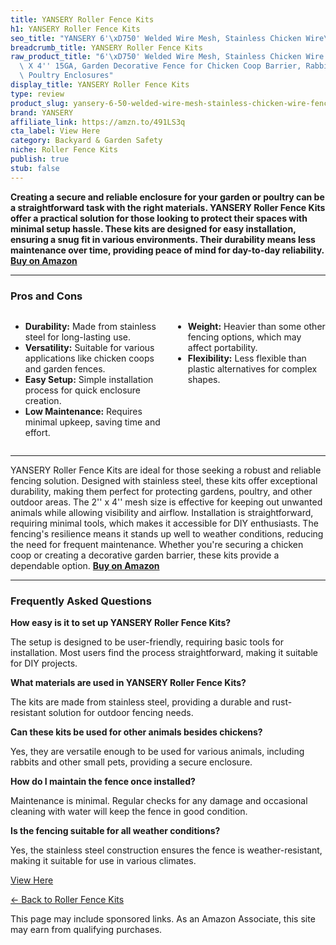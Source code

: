 ```yaml
---
title: YANSERY Roller Fence Kits
h1: YANSERY Roller Fence Kits
seo_title: "YANSERY 6'\xD750' Welded Wire Mesh, Stainless Chicken Wire\u2026"
breadcrumb_title: YANSERY Roller Fence Kits
raw_product_title: "6'\xD750' Welded Wire Mesh, Stainless Chicken Wire Fencing 2''\
  \ X 4'' 15GA, Garden Decorative Fence for Chicken Coop Barrier, Rabbit Snake Fences,\
  \ Poultry Enclosures"
display_title: YANSERY Roller Fence Kits
type: review
product_slug: yansery-6-50-welded-wire-mesh-stainless-chicken-wire-fencing-2-x-4-15ga-e38d6593
brand: YANSERY
affiliate_link: https://amzn.to/491LS3q
cta_label: View Here
category: Backyard & Garden Safety
niche: Roller Fence Kits
publish: true
stub: false
---
```


<div id="intro" class="full-width">
  <p><strong>Creating a secure and reliable enclosure for your garden or poultry can be a straightforward task with the right materials. YANSERY Roller Fence Kits offer a practical solution for those looking to protect their spaces with minimal setup hassle. These kits are designed for easy installation, ensuring a snug fit in various environments. Their durability means less maintenance over time, providing peace of mind for day-to-day reliability. <a href="https://amzn.to/491LS3q" rel="nofollow sponsored noopener" target="_blank"><strong>Buy on Amazon</strong></a></strong></p>
</div>

<hr />
<h3 id="pros-cons">Pros and Cons</h3>
<div class="pc-grid" style="display:grid;grid-template-columns:1fr 1fr;gap:16px;">
  <ul>
    <li><strong>Durability:</strong> Made from stainless steel for long-lasting use.</li>
    <li><strong>Versatility:</strong> Suitable for various applications like chicken coops and garden fences.</li>
    <li><strong>Easy Setup:</strong> Simple installation process for quick enclosure creation.</li>
    <li><strong>Low Maintenance:</strong> Requires minimal upkeep, saving time and effort.</li>
  </ul>
  <ul>
    <li><strong>Weight:</strong> Heavier than some other fencing options, which may affect portability.</li>
    <li><strong>Flexibility:</strong> Less flexible than plastic alternatives for complex shapes.</li>
  </ul>
</div>
<hr />

<div class="full-width">
  <p>YANSERY Roller Fence Kits are ideal for those seeking a robust and reliable fencing solution. Designed with stainless steel, these kits offer exceptional durability, making them perfect for protecting gardens, poultry, and other outdoor areas. The 2'' x 4'' mesh size is effective for keeping out unwanted animals while allowing visibility and airflow. Installation is straightforward, requiring minimal tools, which makes it accessible for DIY enthusiasts. The fencing's resilience means it stands up well to weather conditions, reducing the need for frequent maintenance. Whether you're securing a chicken coop or creating a decorative garden barrier, these kits provide a dependable option. <a href="https://amzn.to/491LS3q" rel="nofollow sponsored noopener" target="_blank"><strong>Buy on Amazon</strong></a></p>
</div>

<hr />
<h3 id="faqs">Frequently Asked Questions</h3>

<p><strong>How easy is it to set up YANSERY Roller Fence Kits?</strong></p>
<p>The setup is designed to be user-friendly, requiring basic tools for installation. Most users find the process straightforward, making it suitable for DIY projects.</p>

<p><strong>What materials are used in YANSERY Roller Fence Kits?</strong></p>
<p>The kits are made from stainless steel, providing a durable and rust-resistant solution for outdoor fencing needs.</p>

<p><strong>Can these kits be used for other animals besides chickens?</strong></p>
<p>Yes, they are versatile enough to be used for various animals, including rabbits and other small pets, providing a secure enclosure.</p>

<p><strong>How do I maintain the fence once installed?</strong></p>
<p>Maintenance is minimal. Regular checks for any damage and occasional cleaning with water will keep the fence in good condition.</p>

<p><strong>Is the fencing suitable for all weather conditions?</strong></p>
<p>Yes, the stainless steel construction ensures the fence is weather-resistant, making it suitable for use in various climates.</p>
<p><a class="btn" href="https://amzn.to/491LS3q" target="_blank" rel="nofollow sponsored noopener">View Here</a></p>
<p><a href="/roundups/backyard-garden-safety/roller-fence-kits/">← Back to Roller Fence Kits</a></p>
<aside class="disclosure">This page may include sponsored links. As an Amazon Associate, this site may earn from qualifying purchases.</aside>
